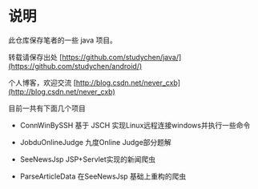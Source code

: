 说明
=======
此仓库保存笔者的一些 java 项目。

转载请保存出处 [https://github.com/studychen/java/](https://github.com/studychen/android/)

个人博客，欢迎交流 [http://blog.csdn.net/never_cxb](http://blog.csdn.net/never_cxb)

目前一共有下面几个项目


- ConnWinBySSH 基于 JSCH 实现Linux远程连接windows并执行一些命令

- JobduOnlineJudge 九度Online Judge部分题解

- SeeNewsJsp	JSP+Servlet实现的新闻爬虫

- ParseArticleData 在SeeNewsJsp	基础上重构的爬虫
